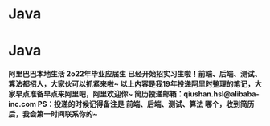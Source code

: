 # Java
# Java
<strong>
  阿里巴巴本地生活 2o22年毕业应届生 已经开始招实习生啦！前端、后端、测试、算法都招人，大家伙可以抓紧来啦~
  以上内容是我19年投递阿里时整理的笔记，大家早点准备早点来阿里吧，阿里欢迎你~
  简历投递邮箱：qiushan.hsl@alibaba-inc.com
  PS：投递的时候记得备注是 前端、后端、测试、算法 哪个，收到简历后，我会第一时间联系你的~
</strong>

